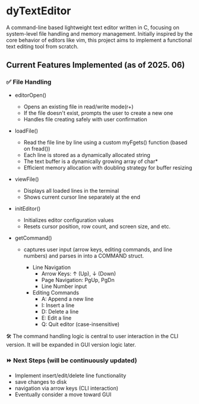 # dyTextEditor
A command-line based lightweight text editor written in C, focusing on system-level file handling and memory management.
Initially inspired by the core behavior of editors like vim, this project aims to implement a functional text editing tool from scratch.

## Current Features Implemented (as of 2025. 06)


### ✅ File Handling


  - editorOpen()

    - Opens an existing file in read/write mode(r+)
    - If the file doesn't exist, prompts the user to create a new one
    - Handles file creating safely with user confirmation
   
  - loadFile()

    - Read the file line by line using a custom myFgets() function (based on fread())
    - Each line is stored as a dynamically allocated string
    - The text buffer is a dynamically growing array of char*
    - Efficient memory allocation with doubling strategy for buffer resizing
   
  - viewFile()

    - Displays all loaded lines in the terminal
    - Shows current cursor line separately at the end

  - initEditor()

    - Initializes editor configuration values
    - Resets cursor position, row count, and screen size, and etc.
   
  - getCommand()

    - captures user input (arrow keys, editing commands, and line numbers) and parses in into a COMMAND struct.
   
      - Line Navigation
          - Arrow Keys: ↑ (Up), ↓ (Down)
          - Page Navigation: PgUp, PgDn
          - Line Number input
      - Editing Commands
          - A: Append a new line
          - I: Insert a line
          - D: Delete a line
          - E: Edit a line
          - Q: Quit editor (case-insensitive)

🛠 The command handling logic is central to user interaction in the CLI version. It will be expanded in GUI version logic later.

  ### ⏩ Next Steps (will be continuously updated)
  - Implement insert/edit/delete line functionality
  - save changes to disk
  - navigation via arrow keys (CLI interaction)
  - Eventually consider a move toward GUI
